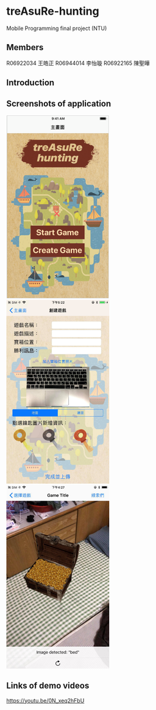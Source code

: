 # treAsuRe-hunting
Mobile Programming final project (NTU)

## Members
R06922034 王皓正   R06944014 李怡璇   R06922165 陳聖曄

## Introduction

## Screenshots of application
<img src="https://github.com/yihsuanlee/treAsuRe-hunting/blob/master/主畫面.png" width=270 height=480 />
<img src="https://github.com/yihsuanlee/treAsuRe-hunting/blob/master/editor%20mode.png" width=270 height=480 />
<img src="https://github.com/yihsuanlee/treAsuRe-hunting/blob/master/treasureopendemo.png" width=270 height=480 />

## Links of demo videos
https://youtu.be/0N_xeq2hFbU
